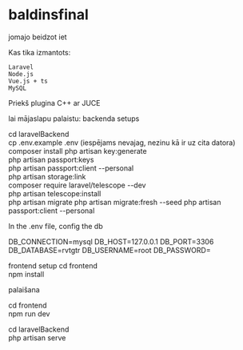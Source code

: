 # baldinsfinal
jomajo beidzot iet

Kas tika izmantots:

    Laravel
    Node.js
    Vue.js + ts
    MySQL

Priekš plugina 
 C++ ar JUCE


lai mājaslapu palaistu:
backenda setups
 
cd laravelBackend    
cp .env.example .env (iespējams nevajag, nezinu kā ir uz cita datora)
composer install
php artisan key:generate   
php artisan passport:keys    
php artisan passport:client --personal    
php artisan storage:link              
composer require laravel/telescope --dev     
php artisan telescope:install     
php artisan migrate
php artisan migrate:fresh --seed
php artisan passport:client --personal

In the .env file, config the db

DB_CONNECTION=mysql
DB_HOST=127.0.0.1
DB_PORT=3306
DB_DATABASE=rvtgtr
DB_USERNAME=root
DB_PASSWORD=

frontend setup
cd frontend        
npm install

palaišana

cd frontend    
npm run dev

cd laravelBackend    
php artisan serve


